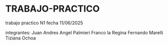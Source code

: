 # TRABAJO-PRACTICO
trabajo practico N1 
fecha 11/06/2025

integrantes:
Juan Andres
Angel Palmieri
Franco la Regina 
Fernando Marelli
Tiziana Ochoa 
